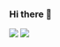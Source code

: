### Hi there 👋

![](https://github-readme-stats.vercel.app/api?username=LeiRoF&layout=compact&theme=react&hide=TeX)
![](https://github-readme-stats.vercel.app/api/top-langs/?username=LeiRoF&layout=compact&theme=react)
